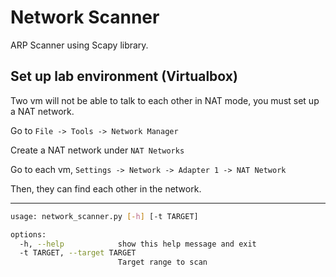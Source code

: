 # Network Scanner

ARP Scanner using Scapy library.

## Set up lab environment (Virtualbox)

Two vm will not be able to talk to each other in NAT mode, you must set up a NAT network.

Go to `File -> Tools -> Network Manager`

Create a NAT network under `NAT Networks`

Go to each vm, `Settings -> Network -> Adapter 1 -> NAT Network`

Then, they can find each other in the network.

---

```sh
usage: network_scanner.py [-h] [-t TARGET]

options:
  -h, --help            show this help message and exit
  -t TARGET, --target TARGET
                        Target range to scan
```